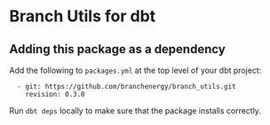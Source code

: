# Branch Utils for dbt

## Adding this package as a dependency

Add the following to `packages.yml` at the top level of your dbt project:

```
  - git: https://github.com/branchenergy/branch_utils.git
    revision: 0.3.0
```

Run `dbt deps` locally to make sure that the package installs correctly.

